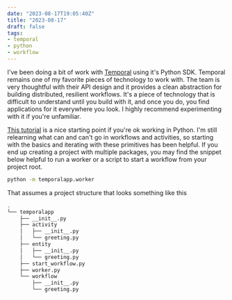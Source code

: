 ```yaml
---
date: "2023-08-17T19:05:40Z"
title: "2023-08-17"
draft: false
tags:
- temporal
- python
- workflow
---
```


I've been doing a bit of work with [Temporal](https://temporal.io/Temporal) using it's Python SDK.
Temporal remains one of my favorite pieces of technology to work with.
The team is very thoughtful with their API design and it provides a clean abstraction for building distributed, resilient workflows.
It's a piece of technology that is difficult to understand until you build with it, and once you do, you find applications for it everywhere you look.
I highly recommend experimenting with it if you're unfamiliar.

[This tutorial](https://learn.temporal.io/getting_started/python/hello_world_in_python/) is a nice starting point if you're ok working in Python.
I'm still relearning what can and can't go in workflows and activities, so starting with the basics and iterating with these primitives has been helpful.
If you end up creating a project with multiple packages, you may find the snippet below helpful to run a worker or a script to start a workflow from your project root.

```sh
python -m temporalapp.worker
```

That assumes a project structure that looks something like this

```sh
.
└── temporalapp
    ├── __init__.py
    ├── activity
    │   ├── __init__.py
    │   └── greeting.py
    ├── entity
    │   ├── __init__.py
    │   └── greeting.py
    ├── start_workflow.py
    ├── worker.py
    └── workflow
        ├── __init__.py
        └── greeting.py
```
